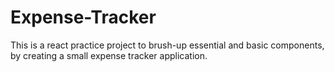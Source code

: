 # Expense-Tracker
This is a react practice project to brush-up essential and basic components, by creating a small expense tracker application.

